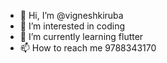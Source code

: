 - 👋 Hi, I’m @vigneshkiruba
- 👀 I’m interested in coding
- 🌱 I’m currently learning flutter
- 📫 How to reach me 9788343170

<!---
vigneshkiruba/vigneshkiruba is a ✨ special ✨ repository because its `README.md` (this file) appears on your GitHub profile.
You can click the Preview link to take a look at your changes.
--->
